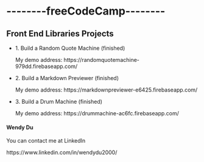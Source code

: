 <h1>--------freeCodeCamp--------</h1>

<h2>Front End Libraries Projects</h2>

<ul>
  <li>1. Build a Random Quote Machine (finished)</li>
  <p>My demo address: https://randomquotemachine-979dd.firebaseapp.com/</p>
  <li>2. Build a Markdown Previewer (finished)
  <p>My demo address: https://markdownpreviewer-e6425.firebaseapp.com/</p>
  <li>3. Build a Drum Machine (finished)
  <p>My demo address: https://drummachine-ac6fc.firebaseapp.com/</p>
</ul>

<h4>Wendy Du</h4>
<p>You can contact me at LinkedIn</p>
https://www.linkedin.com/in/wendydu2000/